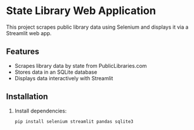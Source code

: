 # State Library Web Application  
This project scrapes public library data using Selenium and displays it via a Streamlit web app.

## Features  
- Scrapes library data by state from PublicLibraries.com  
- Stores data in an SQLite database  
- Displays data interactively with Streamlit  

## Installation  
1. Install dependencies:  
   ```sh
   pip install selenium streamlit pandas sqlite3

